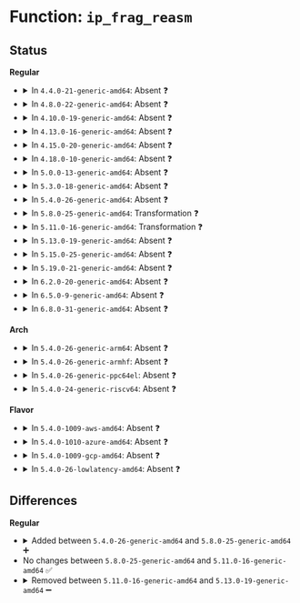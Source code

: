 # Function: <code>ip_frag_reasm</code>

## Status
<b>Regular</b>
<ul>
<li>
<details>
<summary>In <code>4.4.0-21-generic-amd64</code>: Absent ❓</summary>

```json
{
  "name": "ip_frag_reasm",
  "collision_type": "Unique Static",
  "inline_type": "Full",
  "funcs": [
    {
      "addr": 18446744071586553606,
      "name": "ip_frag_reasm",
      "external": false,
      "loc": "net/ipv4/ip_fragment.c:524",
      "file": "net/ipv4/ip_fragment.c",
      "inline": "not declared, inlined",
      "caller_inline": [
        "net/ipv4/ip_fragment.c:ip_defrag"
      ],
      "caller_func": []
    }
  ],
  "symbols": []
}
```
</details>
</li>
<li>
<details>
<summary>In <code>4.8.0-22-generic-amd64</code>: Absent ❓</summary>

```json
{
  "name": "ip_frag_reasm",
  "collision_type": "Unique Static",
  "inline_type": "Full",
  "funcs": [
    {
      "addr": 18446744071586996975,
      "name": "ip_frag_reasm",
      "external": false,
      "loc": "net/ipv4/ip_fragment.c:522",
      "file": "net/ipv4/ip_fragment.c",
      "inline": "not declared, inlined",
      "caller_inline": [
        "net/ipv4/ip_fragment.c:ip_defrag"
      ],
      "caller_func": []
    }
  ],
  "symbols": []
}
```
</details>
</li>
<li>
<details>
<summary>In <code>4.10.0-19-generic-amd64</code>: Absent ❓</summary>

```json
{
  "name": "ip_frag_reasm",
  "collision_type": "Unique Static",
  "inline_type": "Full",
  "funcs": [
    {
      "addr": 18446744071587192303,
      "name": "ip_frag_reasm",
      "external": false,
      "loc": "net/ipv4/ip_fragment.c:522",
      "file": "net/ipv4/ip_fragment.c",
      "inline": "not declared, inlined",
      "caller_inline": [
        "net/ipv4/ip_fragment.c:ip_defrag"
      ],
      "caller_func": []
    }
  ],
  "symbols": []
}
```
</details>
</li>
<li>
<details>
<summary>In <code>4.13.0-16-generic-amd64</code>: Absent ❓</summary>

```json
{
  "name": "ip_frag_reasm",
  "collision_type": "Unique Static",
  "inline_type": "Full",
  "funcs": [
    {
      "addr": 18446744071587324423,
      "name": "ip_frag_reasm",
      "external": false,
      "loc": "net/ipv4/ip_fragment.c:531",
      "file": "net/ipv4/ip_fragment.c",
      "inline": "not declared, inlined",
      "caller_inline": [
        "net/ipv4/ip_fragment.c:ip_defrag"
      ],
      "caller_func": []
    }
  ],
  "symbols": []
}
```
</details>
</li>
<li>
<details>
<summary>In <code>4.15.0-20-generic-amd64</code>: Absent ❓</summary>

```json
{
  "name": "ip_frag_reasm",
  "collision_type": "Unique Static",
  "inline_type": "Full",
  "funcs": [
    {
      "addr": 18446744071587845062,
      "name": "ip_frag_reasm",
      "external": false,
      "loc": "net/ipv4/ip_fragment.c:533",
      "file": "net/ipv4/ip_fragment.c",
      "inline": "not declared, inlined",
      "caller_inline": [
        "net/ipv4/ip_fragment.c:ip_defrag"
      ],
      "caller_func": []
    }
  ],
  "symbols": []
}
```
</details>
</li>
<li>
<details>
<summary>In <code>4.18.0-10-generic-amd64</code>: Absent ❓</summary>

```json
{
  "name": "ip_frag_reasm",
  "collision_type": "Unique Static",
  "inline_type": "Full",
  "funcs": [
    {
      "addr": 18446744071588189494,
      "name": "ip_frag_reasm",
      "external": false,
      "loc": "net/ipv4/ip_fragment.c:474",
      "file": "net/ipv4/ip_fragment.c",
      "inline": "not declared, inlined",
      "caller_inline": [
        "net/ipv4/ip_fragment.c:ip_defrag"
      ],
      "caller_func": []
    }
  ],
  "symbols": []
}
```
</details>
</li>
<li>
<details>
<summary>In <code>5.0.0-13-generic-amd64</code>: Absent ❓</summary>

```json
{
  "name": "ip_frag_reasm",
  "collision_type": "Unique Static",
  "inline_type": "Full",
  "funcs": [
    {
      "addr": 18446744071588374075,
      "name": "ip_frag_reasm",
      "external": false,
      "loc": "net/ipv4/ip_fragment.c:514",
      "file": "net/ipv4/ip_fragment.c",
      "inline": "not declared, inlined",
      "caller_inline": [
        "net/ipv4/ip_fragment.c:ip_defrag"
      ],
      "caller_func": []
    }
  ],
  "symbols": []
}
```
</details>
</li>
<li>
<details>
<summary>In <code>5.3.0-18-generic-amd64</code>: Absent ❓</summary>

```json
{
  "name": "ip_frag_reasm",
  "collision_type": "Unique Static",
  "inline_type": "Full",
  "funcs": [
    {
      "addr": 18446744071588775406,
      "name": "ip_frag_reasm",
      "external": false,
      "loc": "net/ipv4/ip_fragment.c:402",
      "file": "net/ipv4/ip_fragment.c",
      "inline": "not declared, inlined",
      "caller_inline": [
        "net/ipv4/ip_fragment.c:ip_frag_queue"
      ],
      "caller_func": []
    }
  ],
  "symbols": []
}
```
</details>
</li>
<li>
<details>
<summary>In <code>5.4.0-26-generic-amd64</code>: Absent ❓</summary>

```json
{
  "name": "ip_frag_reasm",
  "collision_type": "Unique Static",
  "inline_type": "Full",
  "funcs": [
    {
      "addr": 18446744071588999006,
      "name": "ip_frag_reasm",
      "external": false,
      "loc": "net/ipv4/ip_fragment.c:402",
      "file": "net/ipv4/ip_fragment.c",
      "inline": "not declared, inlined",
      "caller_inline": [
        "net/ipv4/ip_fragment.c:ip_frag_queue"
      ],
      "caller_func": []
    }
  ],
  "symbols": []
}
```
</details>
</li>
<li>
<details>
<summary>In <code>5.8.0-25-generic-amd64</code>: Transformation ❓</summary>

```c
int ip_frag_reasm(struct ipq * qp, struct sk_buff * skb, struct sk_buff * prev_tail, struct net_device * dev)
```

```json
{
  "name": "ip_frag_reasm",
  "collision_type": "Unique Static",
  "inline_type": "No",
  "funcs": [
    {
      "addr": 0,
      "name": "ip_frag_reasm",
      "external": false,
      "loc": "net/ipv4/ip_fragment.c:402",
      "file": "net/ipv4/ip_fragment.c",
      "inline": "seen, unknown",
      "caller_inline": [],
      "caller_func": [
        "net/ipv4/ip_fragment.c:ip_frag_queue"
      ]
    }
  ],
  "symbols": [
    {
      "addr": 18446744071589955968,
      "name": "ip_frag_reasm",
      "section": ".text",
      "bind": "STB_LOCAL",
      "size": 457
    },
    {
      "addr": 18446744071589960045,
      "name": "ip_frag_reasm.cold",
      "section": ".text",
      "bind": "STB_LOCAL",
      "size": 27
    }
  ]
}
```
</details>
</li>
<li>
<details>
<summary>In <code>5.11.0-16-generic-amd64</code>: Transformation ❓</summary>

```c
int ip_frag_reasm(struct ipq * qp, struct sk_buff * skb, struct sk_buff * prev_tail, struct net_device * dev)
```

```json
{
  "name": "ip_frag_reasm",
  "collision_type": "Unique Static",
  "inline_type": "No",
  "funcs": [
    {
      "addr": 0,
      "name": "ip_frag_reasm",
      "external": false,
      "loc": "net/ipv4/ip_fragment.c:402",
      "file": "net/ipv4/ip_fragment.c",
      "inline": "seen, unknown",
      "caller_inline": [],
      "caller_func": [
        "net/ipv4/ip_fragment.c:ip_frag_queue"
      ]
    }
  ],
  "symbols": [
    {
      "addr": 18446744071589996784,
      "name": "ip_frag_reasm",
      "section": ".text",
      "bind": "STB_LOCAL",
      "size": 457
    },
    {
      "addr": 18446744071591634256,
      "name": "ip_frag_reasm.cold",
      "section": ".text",
      "bind": "STB_LOCAL",
      "size": 27
    }
  ]
}
```
</details>
</li>
<li>
<details>
<summary>In <code>5.13.0-19-generic-amd64</code>: Absent ❓</summary>

```json
{
  "name": "ip_frag_reasm",
  "collision_type": "Unique Static",
  "inline_type": "Selective",
  "funcs": [
    {
      "addr": 0,
      "name": "ip_frag_reasm",
      "external": false,
      "loc": "net/ipv4/ip_fragment.c:402",
      "file": "net/ipv4/ip_fragment.c",
      "inline": "not declared, inlined",
      "caller_inline": [],
      "caller_func": [
        "net/ipv4/ip_fragment.c:ip_frag_queue"
      ]
    }
  ],
  "symbols": [
    {
      "addr": 18446744071589911600,
      "name": "ip_frag_reasm.constprop.0",
      "section": ".text",
      "bind": "STB_LOCAL",
      "size": 447
    },
    {
      "addr": 18446744071591577659,
      "name": "ip_frag_reasm.constprop.0.cold",
      "section": ".text",
      "bind": "STB_LOCAL",
      "size": 27
    }
  ]
}
```
</details>
</li>
<li>
<details>
<summary>In <code>5.15.0-25-generic-amd64</code>: Absent ❓</summary>

```json
{
  "name": "ip_frag_reasm",
  "collision_type": "Unique Static",
  "inline_type": "Selective",
  "funcs": [
    {
      "addr": 0,
      "name": "ip_frag_reasm",
      "external": false,
      "loc": "net/ipv4/ip_fragment.c:403",
      "file": "net/ipv4/ip_fragment.c",
      "inline": "not declared, inlined",
      "caller_inline": [],
      "caller_func": [
        "net/ipv4/ip_fragment.c:ip_frag_queue"
      ]
    }
  ],
  "symbols": [
    {
      "addr": 18446744071590678016,
      "name": "ip_frag_reasm.constprop.0",
      "section": ".text",
      "bind": "STB_LOCAL",
      "size": 478
    },
    {
      "addr": 18446744071592714374,
      "name": "ip_frag_reasm.constprop.0.cold",
      "section": ".text",
      "bind": "STB_LOCAL",
      "size": 27
    }
  ]
}
```
</details>
</li>
<li>
<details>
<summary>In <code>5.19.0-21-generic-amd64</code>: Absent ❓</summary>

```json
{
  "name": "ip_frag_reasm",
  "collision_type": "Unique Static",
  "inline_type": "Selective",
  "funcs": [
    {
      "addr": 0,
      "name": "ip_frag_reasm",
      "external": false,
      "loc": "net/ipv4/ip_fragment.c:404",
      "file": "net/ipv4/ip_fragment.c",
      "inline": "not declared, inlined",
      "caller_inline": [],
      "caller_func": [
        "net/ipv4/ip_fragment.c:ip_frag_queue"
      ]
    }
  ],
  "symbols": [
    {
      "addr": 18446744071592305296,
      "name": "ip_frag_reasm.constprop.0",
      "section": ".text",
      "bind": "STB_LOCAL",
      "size": 486
    },
    {
      "addr": 18446744071594600462,
      "name": "ip_frag_reasm.constprop.0.cold",
      "section": ".text",
      "bind": "STB_LOCAL",
      "size": 21
    }
  ]
}
```
</details>
</li>
<li>
<details>
<summary>In <code>6.2.0-20-generic-amd64</code>: Absent ❓</summary>

```json
{
  "name": "ip_frag_reasm",
  "collision_type": "Unique Static",
  "inline_type": "Selective",
  "funcs": [
    {
      "addr": 18446744071594141616,
      "name": "ip_frag_reasm",
      "external": false,
      "loc": "net/ipv4/ip_fragment.c:411",
      "file": "net/ipv4/ip_fragment.c",
      "inline": "not declared, inlined",
      "caller_inline": [],
      "caller_func": [
        "net/ipv4/ip_fragment.c:ip_frag_queue"
      ]
    }
  ],
  "symbols": [
    {
      "addr": 18446744071594141616,
      "name": "ip_frag_reasm.constprop.0",
      "section": ".text",
      "bind": "STB_LOCAL",
      "size": 499
    }
  ]
}
```
</details>
</li>
<li>
<details>
<summary>In <code>6.5.0-9-generic-amd64</code>: Absent ❓</summary>

```json
{
  "name": "ip_frag_reasm",
  "collision_type": "Unique Static",
  "inline_type": "Selective",
  "funcs": [
    {
      "addr": 18446744071594528736,
      "name": "ip_frag_reasm",
      "external": false,
      "loc": "net/ipv4/ip_fragment.c:411",
      "file": "net/ipv4/ip_fragment.c",
      "inline": "not declared, inlined",
      "caller_inline": [],
      "caller_func": [
        "net/ipv4/ip_fragment.c:ip_frag_queue"
      ]
    }
  ],
  "symbols": [
    {
      "addr": 18446744071594528736,
      "name": "ip_frag_reasm.constprop.0",
      "section": ".text",
      "bind": "STB_LOCAL",
      "size": 499
    }
  ]
}
```
</details>
</li>
<li>
<details>
<summary>In <code>6.8.0-31-generic-amd64</code>: Absent ❓</summary>

```json
{
  "name": "ip_frag_reasm",
  "collision_type": "Unique Static",
  "inline_type": "Selective",
  "funcs": [
    {
      "addr": 18446744071595331472,
      "name": "ip_frag_reasm",
      "external": false,
      "loc": "net/ipv4/ip_fragment.c:411",
      "file": "net/ipv4/ip_fragment.c",
      "inline": "not declared, inlined",
      "caller_inline": [],
      "caller_func": [
        "net/ipv4/ip_fragment.c:ip_frag_queue"
      ]
    }
  ],
  "symbols": [
    {
      "addr": 18446744071595331472,
      "name": "ip_frag_reasm.constprop.0",
      "section": ".text",
      "bind": "STB_LOCAL",
      "size": 499
    }
  ]
}
```
</details>
</li>
</ul>
<b>Arch</b>
<ul>
<li>
<details>
<summary>In <code>5.4.0-26-generic-arm64</code>: Absent ❓</summary>

```json
{
  "name": "ip_frag_reasm",
  "collision_type": "Unique Static",
  "inline_type": "Full",
  "funcs": [
    {
      "addr": 18446603336502606600,
      "name": "ip_frag_reasm",
      "external": false,
      "loc": "net/ipv4/ip_fragment.c:402",
      "file": "net/ipv4/ip_fragment.c",
      "inline": "not declared, inlined",
      "caller_inline": [
        "net/ipv4/ip_fragment.c:ip_frag_queue"
      ],
      "caller_func": []
    }
  ],
  "symbols": []
}
```
</details>
</li>
<li>
<details>
<summary>In <code>5.4.0-26-generic-armhf</code>: Absent ❓</summary>

```json
{
  "name": "ip_frag_reasm",
  "collision_type": "Unique Static",
  "inline_type": "Full",
  "funcs": [
    {
      "addr": 3235310688,
      "name": "ip_frag_reasm",
      "external": false,
      "loc": "net/ipv4/ip_fragment.c:402",
      "file": "net/ipv4/ip_fragment.c",
      "inline": "not declared, inlined",
      "caller_inline": [
        "net/ipv4/ip_fragment.c:ip_frag_queue"
      ],
      "caller_func": []
    }
  ],
  "symbols": []
}
```
</details>
</li>
<li>
<details>
<summary>In <code>5.4.0-26-generic-ppc64el</code>: Absent ❓</summary>

```json
{
  "name": "ip_frag_reasm",
  "collision_type": "Unique Static",
  "inline_type": "Full",
  "funcs": [
    {
      "addr": 13835058055296196876,
      "name": "ip_frag_reasm",
      "external": false,
      "loc": "net/ipv4/ip_fragment.c:402",
      "file": "net/ipv4/ip_fragment.c",
      "inline": "not declared, inlined",
      "caller_inline": [
        "net/ipv4/ip_fragment.c:ip_frag_queue"
      ],
      "caller_func": []
    }
  ],
  "symbols": []
}
```
</details>
</li>
<li>
<details>
<summary>In <code>5.4.0-24-generic-riscv64</code>: Absent ❓</summary>

```json
{
  "name": "ip_frag_reasm",
  "collision_type": "Unique Static",
  "inline_type": "Full",
  "funcs": [
    {
      "addr": 18446743936278755550,
      "name": "ip_frag_reasm",
      "external": false,
      "loc": "net/ipv4/ip_fragment.c:402",
      "file": "net/ipv4/ip_fragment.c",
      "inline": "not declared, inlined",
      "caller_inline": [
        "net/ipv4/ip_fragment.c:ip_frag_queue"
      ],
      "caller_func": []
    }
  ],
  "symbols": []
}
```
</details>
</li>
</ul>
<b>Flavor</b>
<ul>
<li>
<details>
<summary>In <code>5.4.0-1009-aws-amd64</code>: Absent ❓</summary>

```json
{
  "name": "ip_frag_reasm",
  "collision_type": "Unique Static",
  "inline_type": "Full",
  "funcs": [
    {
      "addr": 18446744071588605390,
      "name": "ip_frag_reasm",
      "external": false,
      "loc": "net/ipv4/ip_fragment.c:402",
      "file": "net/ipv4/ip_fragment.c",
      "inline": "not declared, inlined",
      "caller_inline": [
        "net/ipv4/ip_fragment.c:ip_frag_queue"
      ],
      "caller_func": []
    }
  ],
  "symbols": []
}
```
</details>
</li>
<li>
<details>
<summary>In <code>5.4.0-1010-azure-amd64</code>: Absent ❓</summary>

```json
{
  "name": "ip_frag_reasm",
  "collision_type": "Unique Static",
  "inline_type": "Full",
  "funcs": [
    {
      "addr": 18446744071588317374,
      "name": "ip_frag_reasm",
      "external": false,
      "loc": "net/ipv4/ip_fragment.c:402",
      "file": "net/ipv4/ip_fragment.c",
      "inline": "not declared, inlined",
      "caller_inline": [
        "net/ipv4/ip_fragment.c:ip_frag_queue"
      ],
      "caller_func": []
    }
  ],
  "symbols": []
}
```
</details>
</li>
<li>
<details>
<summary>In <code>5.4.0-1009-gcp-amd64</code>: Absent ❓</summary>

```json
{
  "name": "ip_frag_reasm",
  "collision_type": "Unique Static",
  "inline_type": "Full",
  "funcs": [
    {
      "addr": 18446744071589041566,
      "name": "ip_frag_reasm",
      "external": false,
      "loc": "net/ipv4/ip_fragment.c:402",
      "file": "net/ipv4/ip_fragment.c",
      "inline": "not declared, inlined",
      "caller_inline": [
        "net/ipv4/ip_fragment.c:ip_frag_queue"
      ],
      "caller_func": []
    }
  ],
  "symbols": []
}
```
</details>
</li>
<li>
<details>
<summary>In <code>5.4.0-26-lowlatency-amd64</code>: Absent ❓</summary>

```json
{
  "name": "ip_frag_reasm",
  "collision_type": "Unique Static",
  "inline_type": "Full",
  "funcs": [
    {
      "addr": 18446744071589080718,
      "name": "ip_frag_reasm",
      "external": false,
      "loc": "net/ipv4/ip_fragment.c:402",
      "file": "net/ipv4/ip_fragment.c",
      "inline": "not declared, inlined",
      "caller_inline": [
        "net/ipv4/ip_fragment.c:ip_frag_queue"
      ],
      "caller_func": []
    }
  ],
  "symbols": []
}
```
</details>
</li>
</ul>

## Differences
<b>Regular</b>
<ul>
<li>
<details>
<summary>Added between <code>5.4.0-26-generic-amd64</code> and <code>5.8.0-25-generic-amd64</code> ➕</summary>

```c
int ip_frag_reasm(struct ipq * qp, struct sk_buff * skb, struct sk_buff * prev_tail, struct net_device * dev)
```
</details>
</li>
<li>
No changes between <code>5.8.0-25-generic-amd64</code> and <code>5.11.0-16-generic-amd64</code> ✅
</li>
<li>
<details>
<summary>Removed between <code>5.11.0-16-generic-amd64</code> and <code>5.13.0-19-generic-amd64</code> ➖</summary>

```c
int ip_frag_reasm(struct ipq * qp, struct sk_buff * skb, struct sk_buff * prev_tail, struct net_device * dev)
```
</details>
</li>
</ul>
